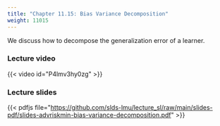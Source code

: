 ```yaml
---
title: "Chapter 11.15: Bias Variance Decomposition"
weight: 11015
---
```

We discuss how to decompose the generalization error of a learner.

<!--more-->

### Lecture video

{{< video id="P4lmv3hy0zg" >}}

### Lecture slides

{{< pdfjs file="https://github.com/slds-lmu/lecture_sl/raw/main/slides-pdf/slides-advriskmin-bias-variance-decomposition.pdf" >}}
